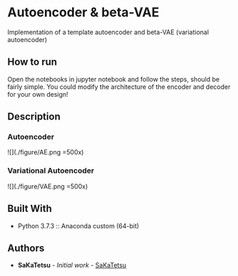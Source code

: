 # Autoencoder & beta-VAE
Implementation of a template autoencoder and beta-VAE (variational autoencoder)

## How to run

Open the notebooks in jupyter notebook and follow the steps, should be fairly simple.
You could modify the architecture of the encoder and decoder for your own design!

## Description

### Autoencoder

![](./figure/AE.png =500x)

### Variational Autoencoder

![](./figure/VAE.png =500x)


## Built With

* Python 3.7.3 :: Anaconda custom (64-bit)

## Authors

* **SaKaTetsu** - *Initial work* - [SaKaTetsu](https://github.com/SaKaTetsu)